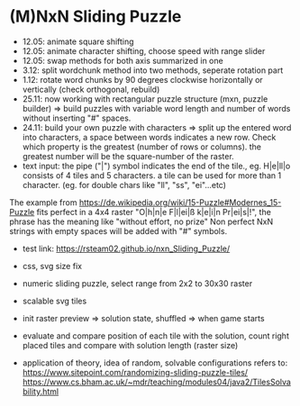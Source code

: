 # (M)NxN Sliding Puzzle

+ 12.05: animate square shifting
+ 12.05: animate character shifting, choose speed with range slider  
+ 12.05: swap methods for both axis summarized in one 
+ 3.12: split wordchunk method into two methods, seperate rotation part 
+ 1.12: rotate word chunks by 90 degrees clockwise horizontally or vertically (check orthogonal, rebuild)
+ 25.11: now working with rectangular puzzle structure (mxn, puzzle builder) => build puzzles with variable word length and number of words without inserting "#" spaces.
+ 24.11: build your own puzzle with characters => split up the entered word into characters, a space between words indicates a new row. Check which property is the greatest (number of rows or columns). the greatest number will be the square-number of the raster.
+ text input: the pipe ("|") symbol indicates the end of the tile., eg. H|e|ll|o consists of 4 tiles and 5 characters. a tile can be used for more than 1 character. (eg. for double chars like "ll", "ss", "ei"...etc)

The example from https://de.wikipedia.org/wiki/15-Puzzle#Modernes_15-Puzzle fits perfect in a 4x4 raster "O|h|n|e F|l|ei|ß k|e|i|n Pr|ei|s|!", the phrase has the meaning like "without effort, no prize" Non perfect NxN strings with empty spaces will be added with "#" symbols.    

+ test link: https://rsteam02.github.io/nxn_Sliding_Puzzle/

+ css, svg size fix
+ numeric sliding puzzle, select range from 2x2 to 30x30 raster
+ scalable svg tiles 
+ init raster preview => solution state, shuffled => when game starts
+ evaluate and compare position of each tile with the solution, count right placed tiles and compare with solution length (raster size) 
+ application of theory, idea of random, solvable configurations refers to:
https://www.sitepoint.com/randomizing-sliding-puzzle-tiles/
https://www.cs.bham.ac.uk/~mdr/teaching/modules04/java2/TilesSolvability.html


